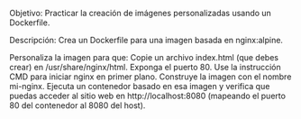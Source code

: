 Objetivo: Practicar la creación de imágenes personalizadas usando un Dockerfile.

Descripción: Crea un Dockerfile para una imagen basada en nginx:alpine.

Personaliza la imagen para que:
Copie un archivo index.html (que debes crear) en /usr/share/nginx/html.
Exponga el puerto 80.
Use la instrucción CMD para iniciar nginx en primer plano.
Construye la imagen con el nombre mi-nginx.
Ejecuta un contenedor basado en esa imagen y verifica que puedas acceder al sitio web en http://localhost:8080 (mapeando el puerto 80 del contenedor al 8080 del host).

